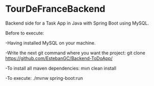 # TourDeFranceBackend

Backend side for a Task App in Java with Spring Boot using MySQL.

Before to execute: 

-Having installed MySQL on your machine.

-Write the next git command where you want the project: git clone https://github.com/EstebanGC/Backend-ToDoApp/

-To install all maven dependencies: mvn clean install

-To execute: ./mvnw spring-boot:run

